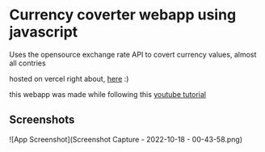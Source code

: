 
# Currency coverter webapp using javascript
Uses the opensource exchange rate API to covert currency values, almost all contries

hosted on vercel right about, [here](https://js-currency-coverter.vercel.app/) :)

this webapp was made while following this [youtube tutorial](https://www.youtube.com/watch?v=UY7F37KHyI8&t=1155s)




## Screenshots

![App Screenshot](Screenshot Capture - 2022-10-18 - 00-43-58.png)

